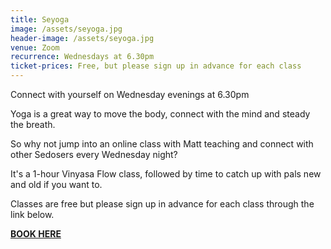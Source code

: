 ```yaml
---
title: Seyoga
image: /assets/seyoga.jpg
header-image: /assets/seyoga.jpg
venue: Zoom
recurrence: Wednesdays at 6.30pm
ticket-prices: Free, but please sign up in advance for each class
---
```

Connect with yourself on Wednesday evenings at 6.30pm

Yoga is a great way to move the body, connect with the mind and steady the breath. 

So why not jump into an online class with Matt teaching and connect with other Sedosers every Wednesday night? 

It's a 1-hour Vinyasa Flow class, followed by time to catch up with pals new and old if you want to.

Classes are free but please sign up in advance for each class through the link below. 

**[BOOK HERE](https://mattmoves.as.me/schedule.php?appointmentType=13797270)**